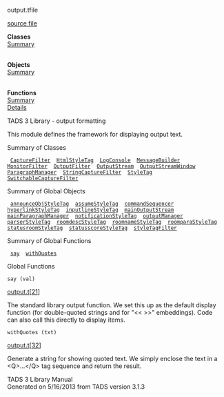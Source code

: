 ---
---
<span class="title">output.t</span><span class="type">file</span>

[source file](../source/output.t.html)

**Classes**  
[Summary](#_ClassSummary_)  
 

**Objects**  
[Summary](#_ObjectSummary_)  
 

**Functions**  
[Summary](#_FunctionSummary_)  
[Details](#_Functions_)

<div class="fdesc">

TADS 3 Library - output formatting

This module defines the framework for displaying output text.

</div>

<span id="_ClassSummary_"></span>

<div class="mjhd">

<span class="hdln">Summary of Classes</span>  

</div>

` `[`CaptureFilter`](../object/CaptureFilter.html)`  `[`HtmlStyleTag`](../object/HtmlStyleTag.html)`  `[`LogConsole`](../object/LogConsole.html)`  `[`MessageBuilder`](../object/MessageBuilder.html)`  `[`MonitorFilter`](../object/MonitorFilter.html)`  `[`OutputFilter`](../object/OutputFilter.html)`  `[`OutputStream`](../object/OutputStream.html)`  `[`OutputStreamWindow`](../object/OutputStreamWindow.html)`  `[`ParagraphManager`](../object/ParagraphManager.html)`  `[`StringCaptureFilter`](../object/StringCaptureFilter.html)`  `[`StyleTag`](../object/StyleTag.html)`  `[`SwitchableCaptureFilter`](../object/SwitchableCaptureFilter.html)`  `
<span id="_ObjectSummary_"></span>

<div class="mjhd">

<span class="hdln">Summary of Global Objects</span>  

</div>

` `[`announceObjStyleTag`](../object/announceObjStyleTag.html)`  `[`assumeStyleTag`](../object/assumeStyleTag.html)`  `[`commandSequencer`](../object/commandSequencer.html)`  `[`hyperlinkStyleTag`](../object/hyperlinkStyleTag.html)`  `[`inputlineStyleTag`](../object/inputlineStyleTag.html)`  `[`mainOutputStream`](../object/mainOutputStream.html)`  `[`mainParagraphManager`](../object/mainParagraphManager.html)`  `[`notificationStyleTag`](../object/notificationStyleTag.html)`  `[`outputManager`](../object/outputManager.html)`  `[`parserStyleTag`](../object/parserStyleTag.html)`  `[`roomdescStyleTag`](../object/roomdescStyleTag.html)`  `[`roomnameStyleTag`](../object/roomnameStyleTag.html)`  `[`roomparaStyleTag`](../object/roomparaStyleTag.html)`  `[`statusroomStyleTag`](../object/statusroomStyleTag.html)`  `[`statusscoreStyleTag`](../object/statusscoreStyleTag.html)`  `[`styleTagFilter`](../object/styleTagFilter.html)`  `
<span id="FunctionSummary_"></span>

<div class="mjhd">

<span class="hdln">Summary of Global Functions</span>  

</div>

` `[`say`](#say)`  `[`withQuotes`](#withQuotes)`  `

<span id="_Functions_"></span>

<div class="mjhd">

<span class="hdln">Global Functions</span>  

</div>

<span id="say"></span>

`say (val)`

[output.t](../file/output.t.html)\[[21](../source/output.t.html#21)\]

<div class="desc">

The standard library output function. We set this up as the default
display function (for double-quoted strings and for "\<\< \>\>"
embeddings). Code can also call this directly to display items.

</div>

<span id="withQuotes"></span>

`withQuotes (txt)`

[output.t](../file/output.t.html)\[[32](../source/output.t.html#32)\]

<div class="desc">

Generate a string for showing quoted text. We simply enclose the text in
a \<Q\>...\</Q\> tag sequence and return the result.

</div>

<div class="ftr">

TADS 3 Library Manual  
Generated on 5/16/2013 from TADS version 3.1.3

</div>
